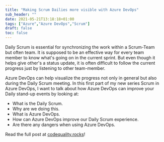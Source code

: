 ```yaml
---
title: "Making Scrum Dailies more visible with Azure DevOps"
sub_header: ""
date: 2021-05-21T13:18:18+01:00
tags: ["Azure","Azure DevOps","Scrum"]
draft: false
toc: false
---
```


Daily Scrum is essential for synchronizing the work within a Scrum-Team but often team. It is supposed to be an effective way for every team member to know what's going on in the current sprint. But even though it helps give other's a status update, it is often difficult to follow the current progress just by listening to other team-member.

Azure DevOps can help visualize the progress not only in general but also during the Daily Scrum meeting. In this first part of my new series Scrum in Azure DevOps, I want to talk about how Azure DevOps can improve your Daily stand-up events by looking at:

* What is the Daily Scrum.
* Why are we doing this.
* What is Azure DevOps.
* How can Azure DevOps improve our Daily Scrum experience.
* Are there any dangers when using Azure DevOps.

Read the full post at [codequality.rocks](https://www.codequality.rocks/post/daily-scrum-azure-devops)!

